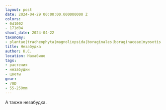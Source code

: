 ```yaml
---
layout: post
date: 2024-04-29 00:00:00.000000000 Z
colors:
- 0d1002
- 171d04
shoot_date: 2024-04-22
taxonomy:
- plantae|tracheophyta|magnoliopsida|boraginales|boraginaceae|myosotis|myosotis arvensis
title: Незабудка
author: К.С.
location: Нахабино
tags:
- растения
- незабудки
- цветы
gear:
- 70D
- 55-250mm
---
```

А также незабудка.

